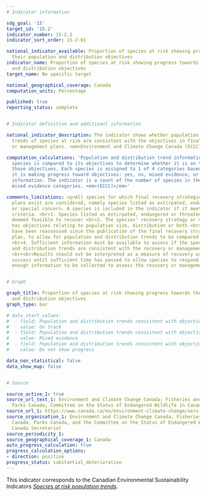 ```yaml
---
# Indicator information

sdg_goal: '15'
target_id: '15.2'
indicator_number: 15.2.1
indicator_sort_order: 15-2-01

national_indicator_available: Proportion of species at risk showing progress towards
  their population and distribution objectives
indicator_name: Proportion of species at risk showing progress towards their population
  and distribution objectives
target_name: No specific target

national_geographical_coverage: Canada
computation_units: Percentage

published: true
reporting_status: complete


# Indicator definition and additioanl information

national_indicator_description: The indicator shows whether population and distribution
  trends of species at risk are consistent with the objectives in final recovery strategies
  or management plans. <em>Environment and Climate Change Canada (ECCC)</em>

computation_calculations: 'Population and distribution trend information for each
  species is compared to its objectives to determine whether it is on track to meet
  those objectives. Each species is assigned to 1 of 4 categories based on whether
  it is making progress toward objectives: yes, no, mixed evidence, or insufficient
  information. The indicator is a count of the number of species in the yes, no or
  mixed evidence categories. <em>(ECCC)</em>'

comments_limitations: <p>All species for which final recovery strategies or management
  plans exist are considered, namely species listed as extirpated, endangered, threatened,
  or special concern. A species is included in the indicator if it meets the following
  criteria. <br>1. Species listed as extirpated, endangered or threatened must be
  deemed feasible to recover <br>2. The species' recovery strategy or management plan
  has objectives relating to population size, distribution or both <br>3. Species
  have been reassessed since the publication of the final recovery strategy or management
  plan, to allow for population and distribution trends to be compared to the objectives
  <br>4. Sufficient information must be available to assess if the species' population
  and distribution trends are consistent with the recovery or management objectives
  <br><br>Results should not be interpreted as a measure of recovery or management
  success until sufficient time has passed to allow species to respond and to allow
  enough information to be collected to assess the recovery or management. <em>(ECCC)</em></p>


# Graph

graph_title: Proportion of species at risk showing progress towards their population
  and distribution objectives
graph_type: bar

# data_start_values:
#  - field: Population and distribution trends consistent with objectives
#    value: On track
#  - field: Population and distribution trends consistent with objectives
#    value: Mixed evidence
#  - field: Population and distribution trends consistent with objectives
#    value: Do not show progress

data_non_statistical: false
data_show_map: false


# Source

source_active_1: true
source_url_text_1: Environment and Climate Change Canada; Fisheries and Oceans Canada;
  Parks Canada; Committee on the Status of Endangered Wildlife in Canada Secretariat
source_url_1: https://www.canada.ca/en/environment-climate-change/services/environmental-indicators/species-risk-population-trends.html
source_organisation_1: Environment and Climate Change Canada, Fisheries and Oceans
  Canada, Parks Canada, and the Committee on the Status of Endangered Wildlife in
  Canada Secretariat
source_periodicity_1:
source_geographical_coverage_1: Canada
auto_progress_calculation: true
progress_calculation_options:
- direction: positive
progress_status: substantial_deterioration
---
```

This indicator corresponds to the Canadian Environmental Sustainability Indicators <a href="https://www.canada.ca/en/environment-climate-change/services/environmental-indicators/species-risk-population-trends.html"> <em>Species at risk population trends</em></a>.
